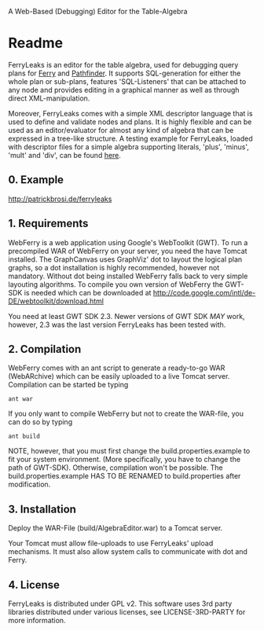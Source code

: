 A Web-Based (Debugging) Editor for the Table-Algebra

# Readme #

FerryLeaks is an editor for the table algebra, used for debugging query plans for [Ferry](http://db.inf.uni-tuebingen.de/projects/Ferry.html) and [Pathfinder](http://db.inf.uni-tuebingen.de/projects/Pathfinder.html). It supports SQL-generation for either the whole plan or sub-plans, features 'SQL-Listeners' that can be attached to any node and provides editing in a graphical manner as well as through direct XML-manipulation.

Moreover, FerryLeaks comes with a simple XML descriptor language that is used to define and validate nodes and plans. It is highly flexible and can be used as an editor/evaluator for almost any kind of algebra that can be expressed in a tree-like structure. A testing example for FerryLeaks, loaded with descriptor files for a simple algebra supporting literals, 'plus', 'minus', 'mult' and 'div', can be found [here](http://patrickbrosi.de/algebraeditor/).

## 0. Example ##

http://patrickbrosi.de/ferryleaks


## 1. Requirements ##

WebFerry is a web application using Google's WebToolkit (GWT). To run a precompiled WAR
of WebFerry on your server, you need the have Tomcat installed.
The GraphCanvas uses GraphViz' dot to layout the logical plan graphs, so a dot installation
is highly recommended, however not mandatory. Without dot being installed WebFerry falls back
to very simple layouting algorithms.
To compile you own version of WebFerry the GWT-SDK is needed which can be downloaded at
http://code.google.com/intl/de-DE/webtoolkit/download.html

You need at least GWT SDK 2.3. Newer versions of GWT SDK _MAY_ work, however, 2.3 was the last version
FerryLeaks has been tested with.

## 2. Compilation ##

WebFerry comes with an ant script to generate a ready-to-go WAR (WebARchive) which can be easily
uploaded to a live Tomcat server. Compilation can be started be typing

    ant war

If you only want to compile WebFerry but not to create the WAR-file, you can do so by typing

    ant build

NOTE, however, that you must first change the build.properties.example to fit your system environment.
(More specifically, you have to change the path of GWT-SDK). Otherwise, compilation won't be possible.
The build.properties.example  HAS TO BE RENAMED  to build.properties after modification.

## 3. Installation ##

Deploy the WAR-File (build/AlgebraEditor.war) to a Tomcat server.

Your Tomcat must allow file-uploads to use FerryLeaks' upload mechanisms. It must also allow
system calls to communicate with dot and Ferry.

## 4. License ##

FerryLeaks is distributed under GPL v2. This software uses 3rd party libraries distributed under various licenses,
see LICENSE-3RD-PARTY for more information.
